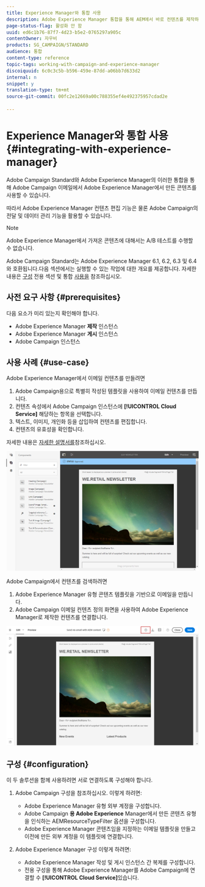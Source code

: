 ```yaml
---
title: Experience Manager와 통합 사용
description: Adobe Experience Manager 통합을 통해 AEM에서 바로 컨텐츠를 제작하고 나중에 Adobe Campaign에서 사용할 수 있습니다.
page-status-flag: 활성화 안 함
uuid: ed6c1b76-87f7-4d23-b5e2-0765297a905c
contentOwner: 자우비
products: SG_CAMPAIGN/STANDARD
audience: 통합
content-type: reference
topic-tags: working-with-campaign-and-experience-manager
discoiquuid: 6c0c3c5b-b596-459e-87dd-a06bb7d633d2
internal: n
snippet: y
translation-type: tm+mt
source-git-commit: 00fc2e12669a00c788355ef4e492375957cdad2e

---
```



# Experience Manager와 통합 사용{#integrating-with-experience-manager}

Adobe Campaign Standard와 Adobe Experience Manager의 이러한 통합을 통해 Adobe Campaign 이메일에서 Adobe Experience Manager에서 만든 콘텐츠를 사용할 수 있습니다.

따라서 Adobe Experience Manager 컨텐츠 편집 기능은 물론 Adobe Campaign의 전달 및 데이터 관리 기능을 활용할 수 있습니다.

>[!NOTE]
>
>Adobe Experience Manager에서 가져온 콘텐츠에 대해서는 A/B 테스트를 수행할 수 없습니다.

Adobe Campaign Standard는 Adobe Experience Manager 6.1, 6.2, 6.3 및 6.4와 호환됩니다.다음 섹션에서는 실행할 수 있는 작업에 대한 개요를 제공합니다. 자세한 내용은 [구성](https://helpx.adobe.com/experience-manager/6-4/sites/administering/using/campaignstandard.html) 전용 섹션 및 통합 [사용을](https://helpx.adobe.com/experience-manager/6-4/sites/authoring/using/campaign.html) 참조하십시오.

## 사전 요구 사항 {#prerequisites}

다음 요소가 미리 있는지 확인해야 합니다.

* Adobe Experience Manager **제작** 인스턴스
* Adobe Experience Manager **게시** 인스턴스
* Adobe Campaign 인스턴스

## 사용 사례 {#use-case}

Adobe Experience Manager에서 이메일 컨텐츠를 만들려면

1. Adobe Campaign용으로 특별히 작성된 템플릿을 사용하여 이메일 컨텐츠를 만듭니다.
1. 컨텐츠 속성에서 Adobe Campaign 인스턴스에 **[!UICONTROL Cloud Service]** 해당하는 항목을 선택합니다.
1. 텍스트, 이미지, 개인화 등을 삽입하여 컨텐츠를 편집합니다.
1. 컨텐츠의 유효성을 확인합니다.

자세한 내용은 [자세한 설명서를](https://docs.adobe.com/docs/en/aem/6-2/author/personalization/adobe-campaign/campaign.html)참조하십시오.

![](assets/aem_content.png)

Adobe Campaign에서 컨텐츠를 검색하려면

1. Adobe Experience Manager 유형 콘텐츠 템플릿을 기반으로 이메일을 만듭니다.
1. Adobe Campaign 이메일 컨텐츠 정의 화면을 사용하여 Adobe Experience Manager로 제작한 컨텐츠를 연결합니다.

![](assets/aem_linked_content.png)

## 구성 {#configuration}

이 두 솔루션을 함께 사용하려면 서로 연결하도록 구성해야 합니다.

1. Adobe Campaign 구성을 참조하십시오. 이렇게 하려면:

   * Adobe Experience Manager 유형 외부 계정을 구성합니다.
   * Adobe Campaign **용 Adobe Experience** Manager에서 만든 콘텐츠 유형을 인식하는 AEMResourceTypeFilter 옵션을 구성합니다.
   * Adobe Experience Manager 콘텐츠임을 지정하는 이메일 템플릿을 만들고 이전에 만든 외부 계정을 이 템플릿에 연결합니다.

1. Adobe Experience Manager 구성 이렇게 하려면:

   * Adobe Experience Manager 작성 및 게시 인스턴스 간 복제를 구성합니다.
   * 전용 구성을 통해 Adobe Experience Manager를 Adobe Campaign에 연결할 수 **[!UICONTROL Cloud Service]**&#x200B;있습니다.

